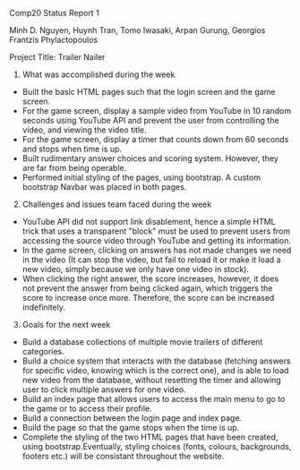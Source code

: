 Comp20 Status Report 1

Minh D. Nguyen, Huynh Tran, Tomo Iwasaki, Arpan Gurung, Georgios Frantzis Phylactopoulos

Project Title: Trailer Nailer

1. What was accomplished during the week
- Built the basic HTML pages such that the login screen and the game screen.
- For the game screen, display a sample video from YouTube in 10 random seconds using YouTube API and prevent the user from controlling the video, and viewing the video title.
- For the game screen, display a timer that counts down from 60 seconds and stops when time is up.
- Built rudimentary answer choices and scoring system. However, they are far from being operable.
- Performed initial styling of the pages, using bootstrap. A custom bootstrap Navbar was placed in both pages.

2. Challenges and issues team faced during the week
- YouTube API did not support link disablement, hence a simple HTML trick that uses a transparent "block" must be used to prevent users from accessing the source video through YouTube and getting its information.
- In the game screen, clicking on answers has not made changes we need in the video (It can stop the video, but fail to reload it or make it load a new video, simply because we only have one video in stock).
- When clicking the right answer, the score increases, however, it does not prevent the answer from being clicked again, which triggers the score to increase once more. Therefore, the score can be increased indefinitely.

3. Goals for the next week
- Build a database collections of multiple movie trailers of different categories.
- Build a choice system that interacts with the database (fetching answers for specific video, knowing which is the correct one), and is able to load new video from the database, without resetting the timer and allowing user to click multiple answers for one video.
- Build an index page that allows users to access the main menu to go to the game or to access their profile.
- Build a connection between the login page and index page.
- Build the page so that the game stops when the time is up. 
- Complete the styling of the two HTML pages that have been 
  created, using bootstrap.Eventually, styling choices (fonts, colours, backgrounds, footers etc.) will be consistant throughout the website. 
